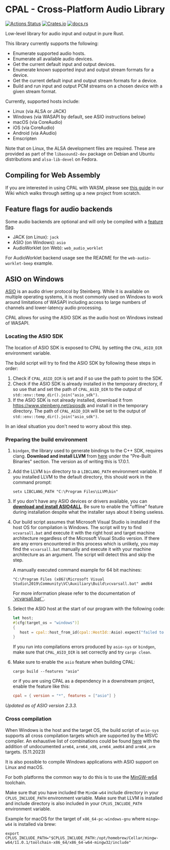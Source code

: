 # CPAL - Cross-Platform Audio Library

[![Actions Status](https://github.com/RustAudio/cpal/workflows/cpal/badge.svg)](https://github.com/RustAudio/cpal/actions)
[![Crates.io](https://img.shields.io/crates/v/cpal.svg)](https://crates.io/crates/cpal) [![docs.rs](https://docs.rs/cpal/badge.svg)](https://docs.rs/cpal/)

Low-level library for audio input and output in pure Rust.

This library currently supports the following:

- Enumerate supported audio hosts.
- Enumerate all available audio devices.
- Get the current default input and output devices.
- Enumerate known supported input and output stream formats for a device.
- Get the current default input and output stream formats for a device.
- Build and run input and output PCM streams on a chosen device with a given stream format.

Currently, supported hosts include:

- Linux (via ALSA or JACK)
- Windows (via WASAPI by default, see ASIO instructions below)
- macOS (via CoreAudio)
- iOS (via CoreAudio)
- Android (via AAudio)
- Emscripten

Note that on Linux, the ALSA development files are required. These are provided
as part of the `libasound2-dev` package on Debian and Ubuntu distributions and
`alsa-lib-devel` on Fedora.

## Compiling for Web Assembly

If you are interested in using CPAL with WASM, please see [this guide](https://github.com/RustAudio/cpal/wiki/Setting-up-a-new-CPAL-WASM-project) in our Wiki which walks through setting up a new project from scratch.

## Feature flags for audio backends

Some audio backends are optional and will only be compiled with a [feature flag](https://doc.rust-lang.org/cargo/reference/features.html).

- JACK (on Linux): `jack`
- ASIO (on Windows): `asio`
- AudioWorklet (on Web): `web_audio_worklet`

For AudioWorklet backend usage see the README for the `web-audio-worklet-beep` example.

## ASIO on Windows

[ASIO](https://en.wikipedia.org/wiki/Audio_Stream_Input/Output) is an audio
driver protocol by Steinberg. While it is available on multiple operating
systems, it is most commonly used on Windows to work around limitations of
WASAPI including access to large numbers of channels and lower-latency audio
processing.

CPAL allows for using the ASIO SDK as the audio host on Windows instead of
WASAPI.

### Locating the ASIO SDK

The location of ASIO SDK is exposed to CPAL by setting the `CPAL_ASIO_DIR` environment variable.

The build script will try to find the ASIO SDK by following these steps in order:

1. Check if `CPAL_ASIO_DIR` is set and if so use the path to point to the SDK.
2. Check if the ASIO SDK is already installed in the temporary directory, if so use that and set the path of `CPAL_ASIO_DIR` to the output of `std::env::temp_dir().join("asio_sdk")`.
3. If the ASIO SDK is not already installed, download it from <https://www.steinberg.net/asiosdk> and install it in the temporary directory. The path of `CPAL_ASIO_DIR` will be set to the output of `std::env::temp_dir().join("asio_sdk")`.

In an ideal situation you don't need to worry about this step.

### Preparing the build environment

1. `bindgen`, the library used to generate bindings to the C++ SDK, requires
   clang. **Download and install LLVM** from
   [here](http://releases.llvm.org/download.html) under the "Pre-Built Binaries"
   section. The version as of writing this is 17.0.1.
2. Add the LLVM `bin` directory to a `LIBCLANG_PATH` environment variable. If
   you installed LLVM to the default directory, this should work in the command
   prompt:
   ```
   setx LIBCLANG_PATH "C:\Program Files\LLVM\bin"
   ```
3. If you don't have any ASIO devices or drivers available, you can [**download
   and install ASIO4ALL**](http://www.asio4all.org/). Be sure to enable the
   "offline" feature during installation despite what the installer says about
   it being useless.
4. Our build script assumes that Microsoft Visual Studio is installed if the host OS for compilation is Windows. The script will try to find `vcvarsall.bat`
   and execute it with the right host and target machine architecture regardless of the Microsoft Visual Studio version.
   If there are any errors encountered in this process which is unlikely,
   you may find the `vcvarsall.bat` manually and execute it with your machine architecture as an argument.
   The script will detect this and skip the step.

   A manually executed command example for 64 bit machines:

   ```
   "C:\Program Files (x86)\Microsoft Visual Studio\2019\Community\VC\Auxiliary\Build\vcvarsall.bat" amd64
   ```

   For more information please refer to the documentation of [`vcvarsall.bat``](https://docs.microsoft.com/en-us/cpp/build/building-on-the-command-line?view=msvc-160#vcvarsall-syntax).

5. Select the ASIO host at the start of our program with the following code:

   ```rust
   let host;
   #[cfg(target_os = "windows")]
   {
      host = cpal::host_from_id(cpal::HostId::Asio).expect("failed to initialise ASIO host");
   }
   ```

   If you run into compilations errors produced by `asio-sys` or `bindgen`, make
   sure that `CPAL_ASIO_DIR` is set correctly and try `cargo clean`.

6. Make sure to enable the `asio` feature when building CPAL:

   ```
   cargo build --features "asio"
   ```

   or if you are using CPAL as a dependency in a downstream project, enable the
   feature like this:

   ```toml
   cpal = { version = "*", features = ["asio"] }
   ```

_Updated as of ASIO version 2.3.3._

### Cross compilation

When Windows is the host and the target OS, the build script of `asio-sys` supports all cross compilation targets
which are supported by the MSVC compiler. An exhaustive list of combinations could be found [here](https://docs.microsoft.com/en-us/cpp/build/building-on-the-command-line?view=msvc-160#vcvarsall-syntax) with the addition of undocumented `arm64`, `arm64_x86`, `arm64_amd64` and `arm64_arm` targets. (5.11.2023)

It is also possible to compile Windows applications with ASIO support on Linux and macOS.

For both platforms the common way to do this is to use the [MinGW-w64](https://www.mingw-w64.org/) toolchain.

Make sure that you have included the `MinGW-w64` include directory in your `CPLUS_INCLUDE_PATH` environment variable.
Make sure that LLVM is installed and include directory is also included in your `CPLUS_INCLUDE_PATH` environment variable.

Example for macOS for the target of `x86_64-pc-windows-gnu` where `mingw-w64` is installed via brew:

```
export CPLUS_INCLUDE_PATH="$CPLUS_INCLUDE_PATH:/opt/homebrew/Cellar/mingw-w64/11.0.1/toolchain-x86_64/x86_64-w64-mingw32/include"
```
